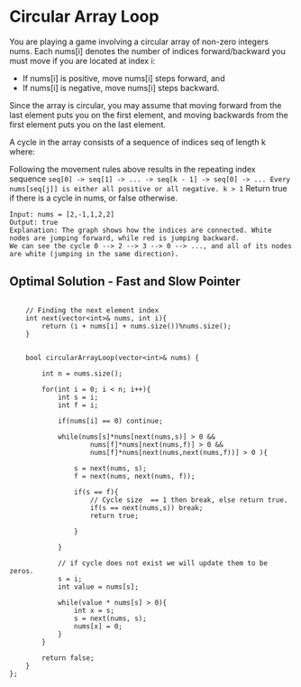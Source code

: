 # Circular Array Loop

You are playing a game involving a circular array of non-zero integers nums. Each nums[i] denotes the number of indices forward/backward you must move if you are located at index i:

- If nums[i] is positive, move nums[i] steps forward, and
- If nums[i] is negative, move nums[i] steps backward. 
  
Since the array is circular, you may assume that moving forward from the last element puts you on the first element, and moving backwards from the first element puts you on the last element.

A cycle in the array consists of a sequence of indices seq of length k where:

Following the movement rules above results in the repeating index sequence ```seq[0] -> seq[1] -> ... -> seq[k - 1] -> seq[0] -> ...
Every nums[seq[j]] is either all positive or all negative.
k > 1```
Return true if there is a cycle in nums, or false otherwise.


```
Input: nums = [2,-1,1,2,2]
Output: true
Explanation: The graph shows how the indices are connected. White nodes are jumping forward, while red is jumping backward.
We can see the cycle 0 --> 2 --> 3 --> 0 --> ..., and all of its nodes are white (jumping in the same direction).
```

## Optimal Solution - Fast and Slow Pointer

```

    // Finding the next element index
    int next(vector<int>& nums, int i){
        return (i + nums[i] + nums.size())%nums.size();
    }


    bool circularArrayLoop(vector<int>& nums) {
        
        int n = nums.size();

        for(int i = 0; i < n; i++){
            int s = i;
            int f = i;

            if(nums[i] == 0) continue;

            while(nums[s]*nums[next(nums,s)] > 0 &&
                    nums[f]*nums[next(nums,f)] > 0 &&
                    nums[f]*nums[next(nums,next(nums,f))] > 0 ){
                
                s = next(nums, s);
                f = next(nums, next(nums, f));

                if(s == f){
                    // Cycle size  == 1 then break, else return true.
                    if(s == next(nums,s)) break;
                    return true;

                }

            }
            
            // if cycle does not exist we will update them to be zeros.
            s = i;
            int value = nums[s];

            while(value * nums[s] > 0){
                int x = s;
                s = next(nums, s);
                nums[x] = 0;
            }
        }

        return false;
    }
};
```

